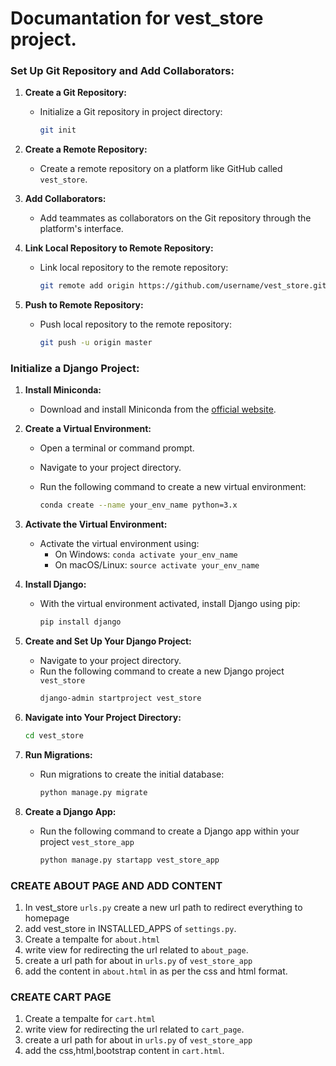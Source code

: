 # Documantation for vest_store project.

### Set Up Git Repository and Add Collaborators:

1. **Create a Git Repository:**
   - Initialize a Git repository in project directory:

     ```bash
     git init
     ```

2. **Create a Remote Repository:**
   - Create a remote repository on a platform like GitHub called `vest_store`.

3. **Add Collaborators:**
   - Add teammates as collaborators on the Git repository through the platform's interface.

4. **Link Local Repository to Remote Repository:**
   - Link local repository to the remote repository:

     ```bash
     git remote add origin https://github.com/username/vest_store.git
     ```

5. **Push to Remote Repository:**
   - Push local repository to the remote repository:

     ```bash
     git push -u origin master
     ```

### Initialize a Django Project:

1. **Install Miniconda:**
   - Download and install Miniconda from the [official website](https://docs.conda.io/en/latest/miniconda.html).

2. **Create a Virtual Environment:**
   - Open a terminal or command prompt.
   - Navigate to your project directory.
   - Run the following command to create a new virtual environment:

     ```bash
     conda create --name your_env_name python=3.x
     ```

3. **Activate the Virtual Environment:**
   - Activate the virtual environment using:
     - On Windows: `conda activate your_env_name`
     - On macOS/Linux: `source activate your_env_name`

4. **Install Django:**
   - With the virtual environment activated, install Django using pip:

     ```bash
     pip install django
     ```

5. **Create and Set Up Your Django Project:**
   - Navigate to your project directory.
   - Run the following command to create a new Django project `vest_store`
     ```bash
     django-admin startproject vest_store
     ```

6. **Navigate into Your Project Directory:**
     ```bash
     cd vest_store
     ```

7. **Run Migrations:**
   - Run migrations to create the initial database:

     ```bash
     python manage.py migrate
     ```

8. **Create a Django App:**
   - Run the following command to create a Django app within your project `vest_store_app`

     ```bash
     python manage.py startapp vest_store_app
     ```

### CREATE ABOUT PAGE AND ADD CONTENT

1. In vest_store  `urls.py` create a new url path to redirect everything to homepage
2. add vest_store in INSTALLED_APPS of `settings.py`.
3. Create a tempalte for `about.html`
4. write view for redirecting the url related to `about_page`.
5. create a url path for about in `urls.py` of `vest_store_app`
6. add the content in `about.html` in as per the css and html format.

### CREATE CART PAGE

1. Create a tempalte for `cart.html`
2. write view for redirecting the url related to `cart_page`.
3. create a url path for about in `urls.py` of `vest_store_app`
4. add the css,html,bootstrap content in `cart.html`.